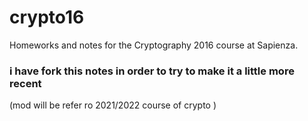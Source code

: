 # crypto16
Homeworks and notes for the Cryptography 2016 course at Sapienza.

### i have fork this notes in order to try to make it a little more recent
(mod will be refer ro  2021/2022 course of crypto )
